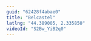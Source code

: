 ```yaml
---
guid: "62428f4abae0"
title: "Belcastel"
latlng: "44.389005, 2.335850"
videoId: "S2Bw_YiB2q0" 
---
```

